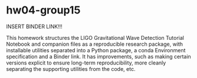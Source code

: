 # hw04-group15

INSERT BINDER LINK!!! 

This homework structures the LIGO Gravitational Wave Detection Tutorial Notebook and companion files as a reproducible research package, with installable utilities separated into a Python package, a conda Environment specification and a Binder link. It has improvements, such as making certain versions explicit to ensure long-term reproducibility, more cleanly separating the supporting utilities from the code, etc. 